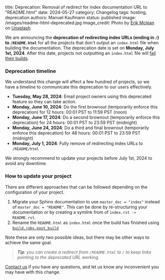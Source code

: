 title: Deprecation: Removal of redirect for index documentation URL to "README.html"
date: 2024-05-27
category: Changelog
tags: hosting, deprecation
authors: Manuel Kaufmann
status: published
image: /images/readme-html-deprecated.jpg
image_credit: Photo by <a href="https://unsplash.com/@introspectivedsgn?utm_content=creditCopyText&utm_medium=referral&utm_source=unsplash">Erik Mclean</a> on <a href="https://unsplash.com/photos/black-asus-laptop-computer-showing-3-00-sxiSod0tyYQ?utm_content=creditCopyText&utm_medium=referral&utm_source=unsplash">Unsplash</a>

We are announcing the **deprecation of redirecting index URLs (ending in `/`) to `/README.html`**
for all the projects that don't output an `index.html` file when building the documentation.
The deprecation date is set on **Monday, July 1st, 2024**.
After this date, projects not outputting an `index.html` file will [fail their builds](https://blog.readthedocs.com/builds-without-index/).

### Deprecation timeline

We understand this change will affect a few hundred of projects, so we have a timeline to communicate this deprecation to our users effectively.

* **Tuesday, May 28, 2024**: Email project owners using this deprecated feature so they can take action.
* **Monday, June 10, 2024**: Do the first brownout (temporarily enforce this deprecation) for 12 hours: 00:01 PST to 11:59 PST (noon)
* **Monday, June 17, 2024**: Do a second brownout (temporarily enforce this deprecation) for 24 hours: 00:01 PST to 23:59 PST (midnight)
* **Monday, June 24, 2024**: Do a third and final brownout (temporarily enforce this deprecation) for 48 hours: 00:01 PST to 23:59 PST (midnight)
* **Monday, July 1, 2024**: Fully remove of redirecting index URLs to `/README/html`

We strongly recommend to update your projects before July 1st, 2024 to avoid any downtime.

### How to update your project

There are different approaches that can be followed depending on the configuration of your project.

1. Migrate your Sphinx documentation to use `master_doc = "index"` instead of `master_doc = "README"`.
   This can be done by re-structuring your documentation or by creating a symlink from of `index.rst -> README.rst`.
2. Rename the `README.html` as `index.html` once the build has finished using [`build.jobs.post_build`](https://docs.readthedocs.io/en/stable/config-file/v2.html#build-jobs)

Note these are only two possible ideas, but there may be other ways to achieve the same goal.

> _**Tip**: you can create a redirect from `/README.html` to `/` to keep links pointing to the deprecated URL working._

[Contact us](https://app.readthedocs.org/support/) if you have any questions,
and let us know any inconvenient you may have with this change.
